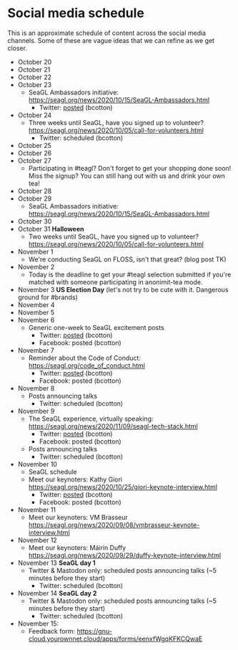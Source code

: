 # Social media schedule

This is an approximate schedule of content across the social media channels.
Some of these are vague ideas that we can refine as we get closer.

* October 20
* October 21
* October 22
* October 23
    * SeaGL Ambassadors initiative: https://seagl.org/news/2020/10/15/SeaGL-Ambassadors.html
        * Twitter: [posted](https://twitter.com/seagl/status/1319752963792003074) (bcotton)
* October 24
    * Three weeks until SeaGL, have you signed up to volunteer? https://seagl.org/news/2020/10/05/call-for-volunteers.html
        * Twitter: scheduled (bcotton)
* October 25
* October 26
* October 27
    * Participating in #teagl? Don't forget to get your shopping done soon! Miss the signup? You can still hang out with us and drink your own tea!
* October 28
* October 29
   * SeaGL Ambassadors initiative: https://seagl.org/news/2020/10/15/SeaGL-Ambassadors.html
* October 30
* October 31 **Halloween**
    * Two weeks until SeaGL, have you signed up to volunteer? https://seagl.org/news/2020/10/05/call-for-volunteers.html
* November 1
    * We're conducting SeaGL on FLOSS, isn't that great? (blog post TK)
* November 2
    * Today is the deadline to get your #teagl selection submitted if you're matched with someone participating in anonimit-tea mode.
* November 3 **US Election Day** (let's not try to be cute with it. Dangerous ground for #brands)
* November 4
* November 5
* November 6
    * Generic one-week to SeaGL excitement posts
         * Twitter: [posted](https://twitter.com/seagl/status/1324813084993748992) (bcotton)
         * Facebook: posted (bcotton)
* November 7
    * Reminder about the Code of Conduct: https://seagl.org/code_of_conduct.html
        * Twitter: [posted](https://twitter.com/seagl/status/1325255958143119362) (bcotton)
        * Facebook: posted (bcotton)
* November 8
    * Posts announcing talks
        * Twitter: scheduled (bcotton)
* November 9
    * The SeaGL experience, virtually speaking: https://seagl.org/news/2020/11/09/seagl-tech-stack.html
        * Twitter: [posted](https://twitter.com/seagl/status/1325904434245869579) (bcotton)
        * Facebook: posted (bcotton)
    * Posts announcing talks
        * Twitter: scheduled (bcotton)
* November 10
    * SeaGL schedule
    * Meet our keynoters: Kathy Giori https://seagl.org/news/2020/10/25/giori-keynote-interview.html
        * Twitter: [posted](https://twitter.com/seagl/status/1326175694880206849) (bcotton)
        * Facebook: posted (bcotton)
* November 11
    * Meet our keynoters: VM Brasseur https://seagl.org/news/2020/09/08/vmbrasseur-keynote-interview.html
* November 12
    * Meet our keynoters: Máirín Duffy https://seagl.org/news/2020/09/29/duffy-keynote-interview.html
* November 13 **SeaGL day 1**
    * Twitter & Mastodon only: scheduled posts announcing talks (~5 minutes before they start)
        * Twitter: scheduled (bcotton)
* November 14 **SeaGL day 2**
    * Twitter & Mastodon only: scheduled posts announcing talks (~5 minutes before they start)
        * Twitter: scheduled (bcotton)
 * November 15:
     * Feedback form: https://gnu-cloud.yourownnet.cloud/apps/forms/eenxfWgqKFKCQwaE
